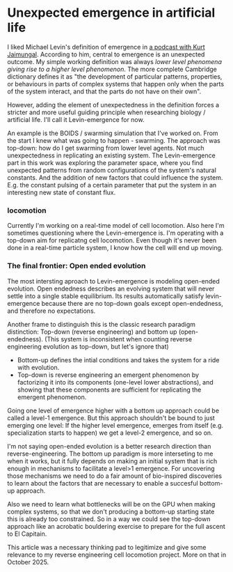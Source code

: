 # Unexpected emergence in artificial life

I liked Michael Levin's definition of emergence in [a podcast with Kurt Jaimungal](https://www.youtube.com/watch?v=c8iFtaltX-s). According to him, central to emergence is an unexpected outcome. My simple working definition was always _lower level phenomena giving rise to a higher level phenomenon_. 
The more complete Cambridge dictionary defines it as "the development of particular patterns, properties, or behaviours in parts of complex systems that happen only when the parts of the system interact, and that the parts do not have on their own".

However, adding the element of unexpectedness in the definition forces a stricter and more useful guiding principle when researching biology / artificial life. I'll call it Levin-emergence for now.

An example is the BOIDS / swarming simulation that I've worked on. From the start I knew what was going to happen - swarming. The approach was top-down: how do I get swarming from lower level agents. Not much unexpectedness in replicating an existing system. 
The Levin-emergence part in this work was exploring the parameter space, where you find unexpected patterns from random configurations of the system's natural constants. And the addition of new factors that could influence the system. E.g. the constant pulsing of a certain parameter that put the system in an interesting new state of constant flux.

### locomotion
Currently I'm working on a real-time model of cell locomotion. Also here I'm sometimes questioning where the Levin-emergence is. I'm operating with a top-down aim for replicatng cell locomotion. Even though it's never been done in a real-time particle system, I know how the cell will end up moving.

### The final frontier: Open ended evolution
The most intersting aproach to Levin-emergence is modeling open-ended evolution. 
Open endedness describes an evolving system that will never settle into a single stable equilibrium. Its results automatically satisfy levin-emergence because there are no top-down goals except open-endedness, and therefore no expectations.

Another frame to distinguish this is the classic research paradigm distinction: Top-down (reverse engineering) and bottom up (open-endedness). (This system is inconsistent when counting reverse engineering evolution as top-down, but let's ignore that)

- Bottom-up defines the intial conditions and takes the system for a ride with evolution.
- Top-down is reverse engineering an emergent phenomenon by factorizing it into its components (one-level lower abstractions), and showing that these components are sufficient for replicating the emergent phenomenon.

Going one level of emergence higher with a bottom up approach could be called a level-1 emergence. But this approach shouldn't be bound to just emerging one level: If the higher level emergence, emerges from itself (e.g. specialization starts to happen) we get a level-2 emergence, and so on.

I'm not saying open-ended evolution is a better research direction than reverse-engineering. The bottom up paradigm is more interseting to me when it works, but it fully depends on making an initial system that is rich enough in mechanisms to facilitate a level>1 emergence.
For uncovering those mechanisms we need to do a fair amount of bio-inspired discoveries to learn about the factors that are necessary to enable a succesful bottom-up approach. 

Also we need to learn what bottlenecks will be on the GPU when making complex systems, so that we don't producing a bottom-up starting state this is already too constrained. So in a way we could see the top-down approach like an acrobatic bouldering exercise to prepare for the full ascent to El Capitain.

This article was a necessary thinking pad to legitimize and give some relevance to my reverse engineering cell locomotion project. More on that in October 2025.
